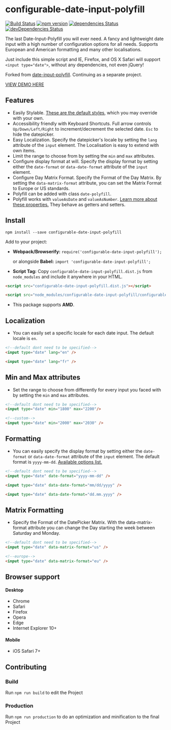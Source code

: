 # configurable-date-input-polyfill

[![Build Status](https://travis-ci.org/KreutzerCode/configurable-date-input-polyfill.svg?branch=master)](https://travis-ci.org/KreutzerCode/configurable-date-input-polyfill)
[![npm version](https://badge.fury.io/js/configurable-date-input-polyfill.svg)](https://badge.fury.io/js/configurable-date-input-polyfill)
[![dependencies Status](https://david-dm.org/KreutzerCode/configurable-date-input-polyfill/status.svg)](https://david-dm.org/KreutzerCode/configurable-date-input-polyfill)
[![devDependencies Status](https://david-dm.org/KreutzerCode/configurable-date-input-polyfill/dev-status.svg)](https://david-dm.org/KreutzerCode/configurable-date-input-polyfill?type=dev)

The last Date-Input-Polyfill you will ever need. A fancy and lightweight date input with a high number of configuration options for all needs. Supports European and American formatting and many other localisations.

Just include this simple script and IE, Firefox, and OS X Safari will support `<input type="date">`, without any dependencies, not even jQuery!

Forked from [date-input-polyfill](https://github.com/jcgertig/date-input-polyfill). Continuing as a separate project.


[VIEW DEMO HERE](https://kreutzercode.github.io/configurable-date-input-polyfill/)

## Features

* Easily Stylable. [These are the default styles](https://github.com/KreutzerCode/configurable-date-input-polyfill/blob/master/configurable-date-input-polyfill.scss),
which you may override with your own.
* Accessibility friendly with Keyboard Shortcuts. Full arrow controls `Up/Down/Left/Right` to increment/decrement the selected date.
`Esc` to hide the datepicker.
* Easy Localization. Specify the datepicker's locale by setting the
`lang` attribute of the `input` element. The Localisation is easy to extend with own items.
* Limit the range to choose from by setting the `min` and `max` attributes.
* Configure display format at will. Specify the display format by setting either the
`date-format` or `data-date-format` attribute of the `input` element.
* Configure Day Matrix Format. Specify the Format of the Day Matrix. By setting the 
`data-matrix-format` attribute, you can set the Matrix Format to Europe or US standards.
* Polyfill can be added with class `date-polyfill`.
* Polyfill works with `valueAsDate` and `valueAsNumber`.
[Learn more about these properties.](https://developer.mozilla.org/en-US/docs/Web/API/HTMLInputElement#property-valueasdate)
They behave as getters and setters.


## Install
`npm install --save configurable-date-input-polyfill`

Add to your project:

* **Webpack/Browserify:** `require('configurable-date-input-polyfill');`

    or alongside **Babel:** `import 'configurable-date-input-polyfill';`

* **Script Tag:** Copy `configurable-date-input-polyfill.dist.js` from `node_modules` and
include it anywhere in your HTML.
```html
<script src="configurable-date-input-polyfill.dist.js"></script>

<script src="node_modules/configurable-date-input-polyfill/configurable-date-input-polyfill.dist.js"></script>
```


* This package supports **AMD**.

## Localization
* You can easily set a specific locale for each date input. The default locale is `en`.
```html
<!--default dont need to be specified-->
<input type="date" lang="en" />

<input type="date" lang="fr" />
```

## Min and Max attributes
* Set the range to choose from differently for every input you faced with by setting the `min` and `max` attributes.
```html
<!--default dont need to be specified-->
<input type="date" min="1800" max="2200"/>

<!--custom-->
<input type="date" min="2000" max="2030" />
```

## Formatting
* You can easily specify the display format by setting either the
`date-format` or `data-date-format` attribute of the `input` element.  The default format is `yyyy-mm-dd`. 
[Available options list.](https://github.com/felixge/node-dateformat#mask-options)
```html
<!--default dont need to be specified-->
<input type="date" date-format="yyyy-mm-dd" />

<input type="date" data-date-format="mm/dd/yyyy" />

<input type="date" data-date-format="dd.mm.yyyy" />
```

## Matrix Formatting
* Specify the Format of the DatePicker Matrix. With the data-matrix-format attribute you can change the Day starting the week between Saturday and Monday.
```html
<!--default dont need to be specified-->
<input type="date" data-matrix-format="us" />

<!--europe-->
<input type="date" data-matrix-format="eu" />
```

## Browser support
#### Desktop
* Chrome
* Safari
* Firefox
* Opera
* Edge
* Internet Explorer 10+

#### Mobile
* iOS Safari 7+


## Contributing

### Build
Run `npm run build` to edit the Project

### Production
Run `npm run production` to do an optimization and minification to the final Project

